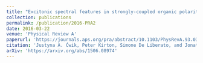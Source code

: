 ```yaml
---
title: "Excitonic spectral features in strongly-coupled organic polaritons"
collection: publications
permalink: /publication/2016-PRA2
date: 2016-03-22
venue: 'Physical Review A'
paperurl: 'https://journals.aps.org/pra/abstract/10.1103/PhysRevA.93.033840'
citation: 'Justyna A. Ćwik, Peter Kirton, Simone De Liberato, and Jonathan Keeling  <i>Phys. Rev. A</i> 93, 033840 (2016)'
arXiv: 'https://arxiv.org/abs/1506.08974'
---
```



